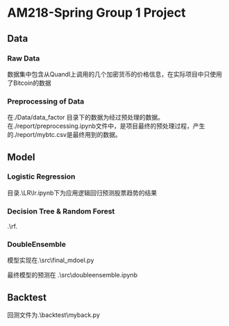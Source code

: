 # AM218-Spring Group 1 Project

## Data
### Raw Data
数据集中包含从Quandl上调用的几个加密货币的价格信息，在实际项目中只使用了Bitcoin的数据
### Preprocessing of Data
在./Data/data_factor 目录下的数据为经过预处理的数据。在./report/preprocessing.ipynb文件中，是项目最终的预处理过程，产生的./report/mybtc.csv是最终用到的数据。

## Model
### Logistic Regression

目录.\LR\lr.ipynb下为应用逻辑回归预测股票趋势的结果

### Decision Tree & Random Forest

.\rf\.

### DoubleEnsemble
模型实现在.\src\final_mdoel.py


最终模型的预测在
.\src\doubleensemble.ipynb

## Backtest

回测文件为.\backtest\myback.py



